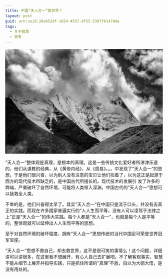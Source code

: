 ```yaml
---
title: 中国“天人合一”救世界？
layout: post
guid: urn:uuid:26e652df-1654-4557-9f55-5397fb14784a
tags:
  - 关于智慧
  - 思考
---
```



[![](/media/files/2011/06/15/zh-trhy.png)](http://7vikpt.com1.z0.glb.clouddn.com/zh-trhy.png)

“天人合一”整体观是真理，是根本的真理。这是一些传统文化爱好者所津津乐道的，他们从道教的经典，从《黄帝内经》，从《周易》。。。中发现了“天人合一”的思想，于是他们很兴奋，以为别人没有注意的宝贝让他们捡着了，以为这正是起源于西方的现代技术所缺乏的，是中国古代所擅长的。现代技术的发展引 发了许多的弊端，严重破坏了自然环境，可能将人类带入深渊，中国古代的“天人合一”思想可以拯救全人类。

不幸的是，他们兴奋得太早了。其实“天人合一”在中国只是流于口头，并没有去真正的实践。而现在许多国家普遍实行的“人人生而平等，没有人可以凌驾于法律之上”正是“天人合一”的伟大实践。每个人都是“天人合一”，也就是每个人是平等的，整体观就可以延伸出人人生而平等的思想。

至于对自然环境的破坏程度，拥有“天人合一”思想传统的当代中国足可荣登世界冠军宝座。

“天人合一”思想不救自己，却去救世界，这不是很可笑的事情么！这个问题，详细讲可以讲很多，在这里我不想展开，有心人自己去扩展吧。不了解客观事实，智慧不能从细节上展开并指导实践，只是抓住所谓的“真理”不放，自以为大砌大悟，是没有用处的。